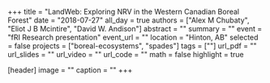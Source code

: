 +++
title = "LandWeb: Exploring NRV in the Western Canadian Boreal Forest"
date = "2018-07-27"
all_day = true
authors = ["Alex M Chubaty", "Eliot J B Mcintire", "David W. Andison"]
abstract = ""
summary = ""
event = "fRI Research presentation"
event_url = ""
location = "Hinton, AB"
selected = false
projects = ["boreal-ecosystems", "spades"]
tags = [""]
url_pdf = ""
url_slides = ""
url_video = ""
url_code = ""
math = false
highlight = true

[header]
image = ""
caption = ""
+++
